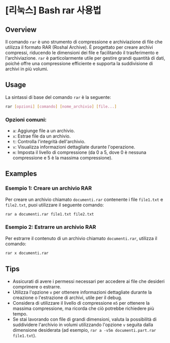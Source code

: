 # [리눅스] Bash rar 사용법

## Overview
Il comando `rar` è uno strumento di compressione e archiviazione di file che utilizza il formato RAR (Roshal Archive). È progettato per creare archivi compressi, riducendo le dimensioni dei file e facilitando il trasferimento e l'archiviazione. `rar` è particolarmente utile per gestire grandi quantità di dati, poiché offre una compressione efficiente e supporta la suddivisione di archivi in più volumi.

## Usage
La sintassi di base del comando `rar` è la seguente:

```bash
rar [opzioni] [comando] [nome_archivio] [file...]
```

### Opzioni comuni:
- `a`: Aggiunge file a un archivio.
- `x`: Estrae file da un archivio.
- `t`: Controlla l'integrità dell'archivio.
- `v`: Visualizza informazioni dettagliate durante l'operazione.
- `m`: Imposta il livello di compressione (da 0 a 5, dove 0 è nessuna compressione e 5 è la massima compressione).

## Examples
### Esempio 1: Creare un archivio RAR
Per creare un archivio chiamato `documenti.rar` contenente i file `file1.txt` e `file2.txt`, puoi utilizzare il seguente comando:

```bash
rar a documenti.rar file1.txt file2.txt
```

### Esempio 2: Estrarre un archivio RAR
Per estrarre il contenuto di un archivio chiamato `documenti.rar`, utilizza il comando:

```bash
rar x documenti.rar
```

## Tips
- Assicurati di avere i permessi necessari per accedere ai file che desideri comprimere o estrarre.
- Utilizza l'opzione `v` per ottenere informazioni dettagliate durante la creazione o l'estrazione di archivi, utile per il debug.
- Considera di utilizzare il livello di compressione `m5` per ottenere la massima compressione, ma ricorda che ciò potrebbe richiedere più tempo.
- Se stai lavorando con file di grandi dimensioni, valuta la possibilità di suddividere l'archivio in volumi utilizzando l'opzione `v` seguita dalla dimensione desiderata (ad esempio, `rar a -v5m documenti.part.rar file1.txt`).
